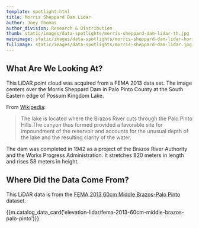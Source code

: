 ```yaml
---
template: spotlight.html
title: Morris Sheppard Dam Lidar
author: Joey Thomas
author_division: Research & Distribution
thumb: static/images/data-spotlights/morris-sheppard-dam-lidar-th.jpg
mainimage: static/images/data-spotlights/morris-sheppard-dam-lidar-horiz.jpg
fullimage: static/images/data-spotlights/morris-sheppard-dam-lidar.jpg
---
```


## What Are We Looking At?
<p class="lead">This LiDAR point cloud was acquired from a FEMA 2013 data set. The image centers over the Morris Sheppard Dam in Palo Pinto County at the South Eastern edge of Possum Kingdom Lake.</p>

From [Wikipedia](http://en.wikipedia.org/wiki/Possum_Kingdom_Lake):

>The lake is located where the Brazos River cuts through the Palo Pinto Hills.The canyon thus formed provided a favorable site for impoundment of the reservoir and accounts for the unusual depth of the lake and the resulting clarity of the water.

The dam was completed in 1942 as a project of the Brazos River Authority and the Works Progress Administration. It stretches 820 meters in length and rises 58 meters in height.

## Where Did the Data Come From?

This LiDAR data is from the [FEMA 2013 60cm Middle Brazos-Palo Pinto](data-catalog/elevation-lidar/fema-2013-60cm-middle-brazos-palo-pinto) dataset.

{{m.catalog_data_card('elevation-lidar/fema-2013-60cm-middle-brazos-palo-pinto')}}
